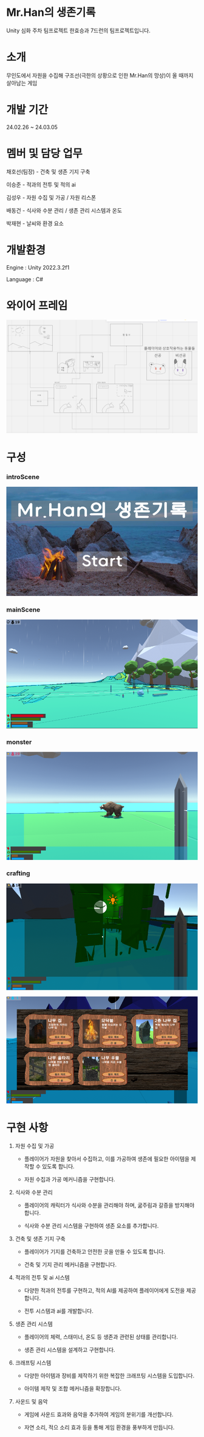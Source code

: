 # Mr.Han의 생존기록

Unity 심화 주차 팀프로젝트 한효승과 7드런의 팀프로젝트입니다.


# 소개

무인도에서 자원을 수집해 구조선(극한의 상황으로 인한 Mr.Han의 망상)이 올 때까지 살아남는 게임


# 개발 기간

24.02.26 ~ 24.03.05


# 멤버 및 담당 업무

채호선(팀장) - 건축 및 생존 기지 구축

이승준 - 적과의 전투 및 적의 ai

김성우 - 자원 수집 및 가공 / 자원 리스폰

배동건 - 식사와 수분 관리 / 생존 관리 시스템과 온도

박재현 - 날씨와 환경 요소


# 개발환경

Engine : Unity 2022.3.2f1

Language : C#

# 와이어 프레임

![wireFrame.PNG](https://github.com/Paladin-Danse/3D_Survival_Game/blob/main/wireFrame.PNG)


# 구성

### introScene

![introScene.PNG](https://github.com/Paladin-Danse/3D_Survival_Game/blob/main/introScene.PNG)


### mainScene

![mainScene.PNG](https://github.com/Paladin-Danse/3D_Survival_Game/blob/main/mainScene.PNG)


### monster

![monster.PNG](https://github.com/Paladin-Danse/3D_Survival_Game/blob/main/monster.PNG)


### crafting

![crafting_1.PNG](https://github.com/Paladin-Danse/3D_Survival_Game/blob/main/crafting_1.PNG)


![crafting_2.PNG](https://github.com/Paladin-Danse/3D_Survival_Game/blob/main/crafting_2.PNG)


# 구현 사항
1. 자원 수집 및 가공

   - 플레이어가 자원을 찾아서 수집하고, 이를 가공하여 생존에 필요한 아이템을 제작할 수 있도록 합니다.
     
   - 자원 수집과 가공 메커니즘을 구현합니다.
 
3. 식사와 수분 관리

   - 플레이어의 캐릭터가 식사와 수분을 관리해야 하며, 굶주림과 갈증을 방지해야 합니다.
   
   - 식사와 수분 관리 시스템을 구현하여 생존 요소를 추가합니다.

4. 건축 및 생존 기지 구축

   - 플레이어가 기지를 건축하고 안전한 곳을 만들 수 있도록 합니다.
     
   - 건축 및 기지 관리 메커니즘을 구현합니다.

5. 적과의 전투 및 ai 시스템

   - 다양한 적과의 전투를 구현하고, 적의 AI를 제공하여 플레이어에게 도전을 제공합니다.
   
   - 전투 시스템과 ai를 개발합니다.

6. 생존 관리 시스템

   - 플레이어의 체력, 스태미너, 온도 등 생존과 관련된 상태를 관리합니다.
  
   - 생존 관리 시스템을 설계하고 구현합니다.

7. 크래프팅 시스템

   - 다양한 아이템과 장비를 제작하기 위한 복잡한 크래프팅 시스템을 도입합니다.
  
   - 아이템 제작 및 조합 메커니즘을 확장합니다.
  
8. 사운드 및 음악

    - 게임에 사운드 효과와 음악을 추가하여 게임의 분위기를 개선합니다.
  
    - 자연 소리, 적으 소리 효과 등을 통해 게임 환경을 풍부하게 만듭니다.










